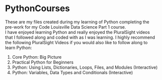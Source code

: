 # PythonCourses

These are my files created during my learning of Python completing the pre-work for my Code Louisville Data Science Part 1 course.  
I have enjoyed learning Python and really enjoyed the PluralSight videos that I followed along and coded with as I was learning.
I highly recommend the following PluralSight Videos if you would also like to follow along to learn Python:

1. Core Python: Big Picture
2. Practical Python for Beginners
3. Python: Using Lists, Dictionaries, Loops, Files, and Modules (Interactive)
4. Python: Variables, Data Types and Conditionals (Interactive)
